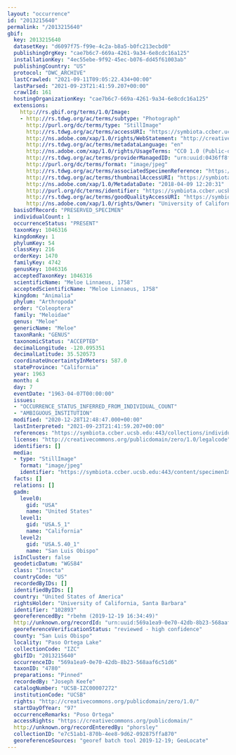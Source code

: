 ```yaml
---
layout: "occurrence"
id: "2013215640"
permalink: "/2013215640"
gbif:
  key: 2013215640
  datasetKey: "d6097f75-f99e-4c2a-b8a5-b0fc213ecbd0"
  publishingOrgKey: "cae7b6c7-669a-4261-9a34-6e8cdc16a125"
  installationKey: "4ec55ebe-9f92-45ec-b076-dd45f61003ab"
  publishingCountry: "US"
  protocol: "DWC_ARCHIVE"
  lastCrawled: "2021-09-11T09:05:22.434+00:00"
  lastParsed: "2021-09-23T21:41:59.207+00:00"
  crawlId: 161
  hostingOrganizationKey: "cae7b6c7-669a-4261-9a34-6e8cdc16a125"
  extensions:
    http://rs.gbif.org/terms/1.0/Image:
    - http://rs.tdwg.org/ac/terms/subtype: "Photograph"
      http://purl.org/dc/terms/type: "StillImage"
      http://rs.tdwg.org/ac/terms/accessURI: "https://symbiota.ccber.ucsb.edu:443/content/specimenImages/UCSB_IZC/UCSB-IZC00007/UCSB-IZC00007272_lg.jpg"
      http://ns.adobe.com/xap/1.0/rights/WebStatement: "http://creativecommons.org/publicdomain/zero/1.0/"
      http://rs.tdwg.org/ac/terms/metadataLanguage: "en"
      http://ns.adobe.com/xap/1.0/rights/UsageTerms: "CC0 1.0 (Public-domain)"
      http://rs.tdwg.org/ac/terms/providerManagedID: "urn:uuid:0436ff8f-d0d1-437b-a4c4-6a1fa37d4257"
      http://purl.org/dc/terms/format: "image/jpeg"
      http://rs.tdwg.org/ac/terms/associatedSpecimenReference: "https://symbiota.ccber.ucsb.edu:443/collections/individual/index.php?occid=102893"
      http://rs.tdwg.org/ac/terms/thumbnailAccessURI: "https://symbiota.ccber.ucsb.edu:443/content/specimenImages/UCSB_IZC/UCSB-IZC00007/UCSB-IZC00007272_tn.jpg"
      http://ns.adobe.com/xap/1.0/MetadataDate: "2018-04-09 12:20:31"
      http://purl.org/dc/terms/identifier: "https://symbiota.ccber.ucsb.edu:443/content/specimenImages/UCSB_IZC/UCSB-IZC00007/UCSB-IZC00007272_lg.jpg"
      http://rs.tdwg.org/ac/terms/goodQualityAccessURI: "https://symbiota.ccber.ucsb.edu:443/content/specimenImages/UCSB_IZC/UCSB-IZC00007/UCSB-IZC00007272.jpg"
      http://ns.adobe.com/xap/1.0/rights/Owner: "University of California, Santa Barbara"
  basisOfRecord: "PRESERVED_SPECIMEN"
  individualCount: 1
  occurrenceStatus: "PRESENT"
  taxonKey: 1046316
  kingdomKey: 1
  phylumKey: 54
  classKey: 216
  orderKey: 1470
  familyKey: 4742
  genusKey: 1046316
  acceptedTaxonKey: 1046316
  scientificName: "Meloe Linnaeus, 1758"
  acceptedScientificName: "Meloe Linnaeus, 1758"
  kingdom: "Animalia"
  phylum: "Arthropoda"
  order: "Coleoptera"
  family: "Meloidae"
  genus: "Meloe"
  genericName: "Meloe"
  taxonRank: "GENUS"
  taxonomicStatus: "ACCEPTED"
  decimalLongitude: -120.095351
  decimalLatitude: 35.520573
  coordinateUncertaintyInMeters: 587.0
  stateProvince: "California"
  year: 1963
  month: 4
  day: 7
  eventDate: "1963-04-07T00:00:00"
  issues:
  - "OCCURRENCE_STATUS_INFERRED_FROM_INDIVIDUAL_COUNT"
  - "AMBIGUOUS_INSTITUTION"
  modified: "2020-12-28T12:48:47.000+00:00"
  lastInterpreted: "2021-09-23T21:41:59.207+00:00"
  references: "https://symbiota.ccber.ucsb.edu:443/collections/individual/index.php?occid=102893"
  license: "http://creativecommons.org/publicdomain/zero/1.0/legalcode"
  identifiers: []
  media:
  - type: "StillImage"
    format: "image/jpeg"
    identifier: "https://symbiota.ccber.ucsb.edu:443/content/specimenImages/UCSB_IZC/UCSB-IZC00007/UCSB-IZC00007272_lg.jpg"
  facts: []
  relations: []
  gadm:
    level0:
      gid: "USA"
      name: "United States"
    level1:
      gid: "USA.5_1"
      name: "California"
    level2:
      gid: "USA.5.40_1"
      name: "San Luis Obispo"
  isInCluster: false
  geodeticDatum: "WGS84"
  class: "Insecta"
  countryCode: "US"
  recordedByIDs: []
  identifiedByIDs: []
  country: "United States of America"
  rightsHolder: "University of California, Santa Barbara"
  identifier: "102893"
  georeferencedBy: "rbehm (2019-12-19 16:34:49)"
  http://unknown.org/recordId: "urn:uuid:569a1ea9-0e70-42db-8b23-568aaf6c51d6"
  georeferenceVerificationStatus: "reviewed - high confidence"
  county: "San Luis Obispo"
  locality: "Paso Ortega Lake"
  collectionCode: "IZC"
  gbifID: "2013215640"
  occurrenceID: "569a1ea9-0e70-42db-8b23-568aaf6c51d6"
  taxonID: "4780"
  preparations: "Pinned"
  recordedBy: "Joseph Keefe"
  catalogNumber: "UCSB-IZC00007272"
  institutionCode: "UCSB"
  rights: "http://creativecommons.org/publicdomain/zero/1.0/"
  startDayOfYear: "97"
  occurrenceRemarks: "Poso Ortega"
  accessRights: "https://creativecommons.org/publicdomain/"
  http://unknown.org/recordEnteredBy: "phorsley"
  collectionID: "e7c51ab1-870b-4ee8-9d62-092875ffa870"
  georeferenceSources: "georef batch tool 2019-12-19; GeoLocate"
---
```

